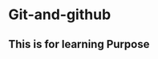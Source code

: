 # Git-and-github

<html>
  <head>
    <title>Git</title>
  </head>
  <body>
    <h2>This is for learning Purpose</h2>
  </body>
</html>

